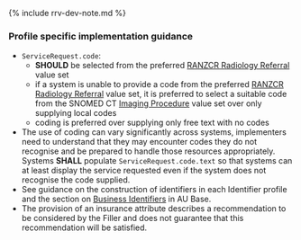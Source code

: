 {% include rrv-dev-note.md %}

### Profile specific implementation guidance
- `ServiceRequest.code`:
  - **SHOULD** be selected from the preferred <a href="ValueSet-ranzcr-radiology-referral.html">RANZCR Radiology Referral</a> value set
  - if a system is unable to provide a code from the preferred <a href="ValueSet-ranzcr-radiology-referral.html">RANZCR Radiology Referral</a> value set, it is preferred to select a suitable code from the SNOMED CT <a href="https://healthterminologies.gov.au/fhir/ValueSet/imaging-procedure-1">Imaging Procedure</a> value set over only supplying local codes
  - coding is preferred over supplying only free text with no codes
- The use of coding can vary significantly across systems, implementers need to understand that they may encounter codes they do not recognise and be prepared to handle those resources appropriately. Systems **SHALL** populate `ServiceRequest.code.text` so that systems can at least display the service requested even if the system does not recognise the code supplied.
- See guidance on the construction of identifiers in each Identifier profile and the section on [Business Identifiers](https://build.fhir.org/ig/hl7au/au-fhir-base/generalguidance.html#business-identifiers) in AU Base.
- The provision of an insurance attribute describes a recommendation to be considered by the Filler and does not guarantee that this recommendation will be satisfied.

